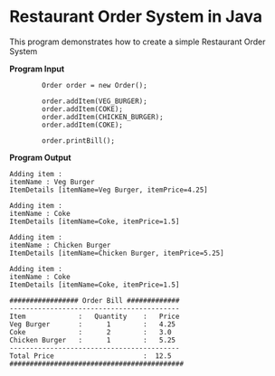 Restaurant Order System in Java
=====

This program demonstrates how to create a simple Restaurant Order System

**Program Input** 

```
		Order order = new Order();

		order.addItem(VEG_BURGER);
		order.addItem(COKE);
		order.addItem(CHICKEN_BURGER);
		order.addItem(COKE);

		order.printBill();
```

**Program Output**

```
Adding item : 
itemName : Veg Burger
ItemDetails [itemName=Veg Burger, itemPrice=4.25]

Adding item : 
itemName : Coke
ItemDetails [itemName=Coke, itemPrice=1.5]

Adding item : 
itemName : Chicken Burger
ItemDetails [itemName=Chicken Burger, itemPrice=5.25]

Adding item : 
itemName : Coke
ItemDetails [itemName=Coke, itemPrice=1.5]

################# Order Bill #############
------------------------------------------
Item             :   Quantity    :   Price  
Veg Burger       :      1        :   4.25
Coke             :      2        :   3.0
Chicken Burger   :      1        :   5.25
------------------------------------------
Total Price                      :  12.5
###########################################
```
